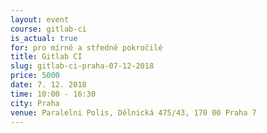 ```yaml
---
layout: event
course: gitlab-ci
is_actual: true
for: pro mírně a středně pokročilé
title: Gitlab CI
slug: gitlab-ci-praha-07-12-2018
price: 5000
date: 7. 12. 2018
time: 10:00 - 16:30
city: Praha
venue: Paralelni Polis, Dělnická 475/43, 170 00 Praha 7
---
```


